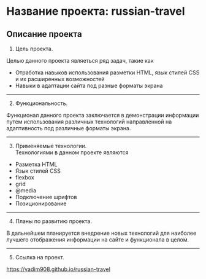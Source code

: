 # Название проекта: **russian-travel** 
## Описание проекта 

1. Цель проекта.  

Целью данного проекта являеться ряд задач, такие как 
* Отработка навыков использования разметки HTML, язык стилей CSS и их расширенных возможностей 
* Навыки в адаптации сайта под разные форматы экрана  
-------------------------------------------------------------------------------------------------------------- 
2. Функциональность.  

Функционал данного проекта заключается в демонстрации информации путем использования различных технологий направленной на адаптивность под различные форматы экрана. 

-------------------------------------------------------------------------------------------------------------- 
3. Применяемые технологии.  
Технологиями в данном проекте являются 
* Разметка HTML 
* Язык стилей CSS 
* flexbox 
* grid 
* @media 
* Подключение шрифтов 
* Позиционирование 
-------------------------------------------------------------------------------------------------------------- 
4. Планы по развитию проекта.  

В дальнейшем планируется внедрение новых технологий для наиболее лучшего отображения информации на сайте и функционала в целом. 

-------------------------------------------------------------------------------------------------------------- 

5. Ссылка на проект. 

https://vadim908.github.io/russian-travel